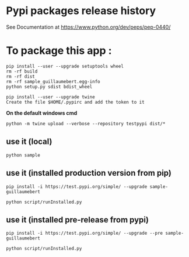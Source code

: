 # Pypi packages release history
See Documentation at https://www.python.org/dev/peps/pep-0440/

# To package this app :
```
pip install --user --upgrade setuptools wheel
rm -rf build
rm -rf dist
rm -rf sample_guillaumebert.egg-info
python setup.py sdist bdist_wheel

pip install --user --upgrade twine
Create the file $HOME/.pypirc and add the token to it
```

**On the default windows cmd**
```
python -m twine upload --verbose --repository testpypi dist/*
```

## use it (local)
```
python sample
```

## use it (installed production version from pip)
```
pip install -i https://test.pypi.org/simple/ --upgrade sample-guillaumebert

python script/runInstalled.py
```

## use it (installed pre-release from pypi)
```
pip install -i https://test.pypi.org/simple/ --upgrade --pre sample-guillaumebert

python script/runInstalled.py
```
